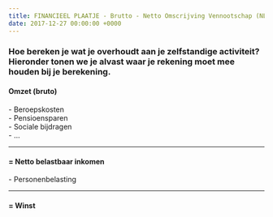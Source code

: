 ```yaml
---
title: FINANCIEEL PLAATJE - Brutto - Netto Omscrijving Vennootschap (NL)
date: 2017-12-27 00:00:00 +0000
---
```

<div class="box">
    <div class="box-header">
        <h3>Hoe bereken je wat je overhoudt aan je zelfstandige activiteit?
            <span class="sidenote">Hieronder tonen we je alvast waar je rekening moet mee houden bij je berekening.</span>
        </h3>
    </div>
    <div class="box-body">
        <div class="sum center" style="margin-top:20px;">
            <h4>Omzet (bruto)</h4>
            <p>- Beroepskosten
                <br>- Pensioensparen
                <br>- Sociale bijdragen
                <br>- ...</p>
            <hr>
            <h4>= Netto belastbaar inkomen</h4>
            <p>- Personenbelasting</p>
            <hr>
            <h4>= Winst</h4>
        </div>
    </div>
</div>